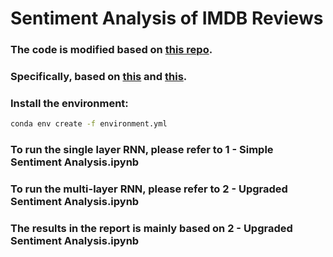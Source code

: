 # Sentiment Analysis of IMDB Reviews

### The code is modified based on [this repo](https://github.com/bentrevett/pytorch-sentiment-analysis).
### Specifically, based on [this](https://github.com/bentrevett/pytorch-sentiment-analysis/blob/master/1%20-%20Simple%20Sentiment%20Analysis.ipynb) and [this](https://github.com/bentrevett/pytorch-sentiment-analysis/blob/master/2%20-%20Upgraded%20Sentiment%20Analysis.ipynb).

### Install the environment:
```bash
conda env create -f environment.yml
```

### To run the single layer RNN, please refer to 1 - Simple Sentiment Analysis.ipynb
### To run the multi-layer RNN, please refer to 2 - Upgraded Sentiment Analysis.ipynb
### The results in the report is mainly based on 2 - Upgraded Sentiment Analysis.ipynb